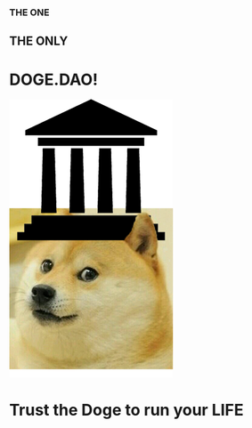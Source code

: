 ### THE ONE
## THE ONLY
# DOGE.DAO!

![Doge](https://raw.githubusercontent.com/karlfloersch/doge.dao/master/app/images/doge.png)

# Trust the Doge to run your LIFE
